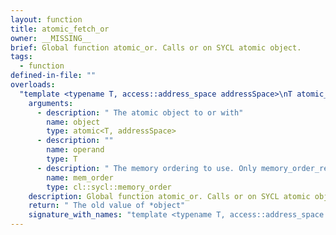 ```yaml
---
layout: function
title: atomic_fetch_or
owner: __MISSING__
brief: Global function atomic_or. Calls or on SYCL atomic object.
tags:
  - function
defined-in-file: ""
overloads:
  "template <typename T, access::address_space addressSpace>\nT atomic_fetch_or(atomic<T, addressSpace>, T, cl::sycl::memory_order)":
    arguments:
      - description: " The atomic object to or with"
        name: object
        type: atomic<T, addressSpace>
      - description: ""
        name: operand
        type: T
      - description: " The memory ordering to use. Only memory_order_relaxed"
        name: mem_order
        type: cl::sycl::memory_order
    description: Global function atomic_or. Calls or on SYCL atomic object.
    return: " The old value of *object"
    signature_with_names: "template <typename T, access::address_space addressSpace>\nT atomic_fetch_or(atomic<T, addressSpace> object, T operand, cl::sycl::memory_order mem_order)"
---
```


